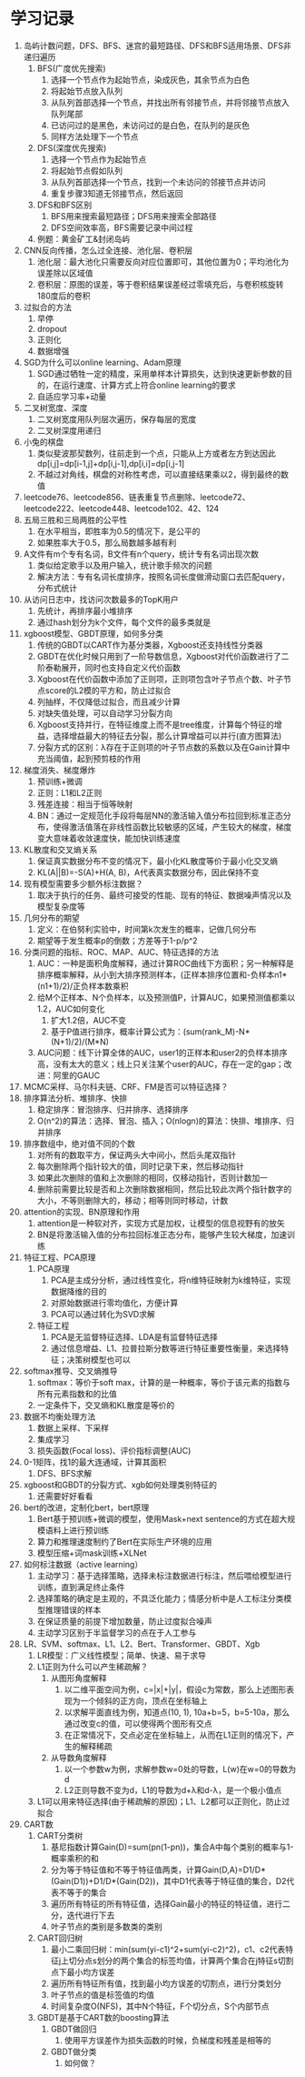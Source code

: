 # 学习记录

1. 岛屿计数问题，DFS、BFS、迷宫的最短路径、DFS和BFS适用场景、DFS非递归遍历
   1. BFS(广度优先搜索)
      1. 选择一个节点作为起始节点，染成灰色，其余节点为白色
      2. 将起始节点放入队列
      3. 从队列首部选择一个节点，并找出所有邻接节点，并将邻接节点放入队列尾部
      4. 已访问过的是黑色，未访问过的是白色，在队列的是灰色
      5. 同样方法处理下一个节点
   2. DFS(深度优先搜索)
      1. 选择一个节点作为起始节点
      2. 将起始节点假如队列
      3. 从队列首部选择一个节点，找到一个未访问的邻接节点并访问
      4. 重复步骤3知道无邻接节点，然后返回
   3. DFS和BFS区别
      1. BFS用来搜索最短路径；DFS用来搜索全部路径
      2. DFS空间效率高，BFS需要记录中间过程
   4. 例题：黄金矿工&封闭岛屿
2. CNN反向传播，怎么过全连接、池化层、卷积层
   1. 池化层：最大池化只需要反向对应位置即可，其他位置为0；平均池化为误差除以区域值
   2. 卷积层：原图的误差，等于卷积结果误差经过零填充后，与卷积核旋转180度后的卷积
3. 过拟合的方法
   1. 早停
   2. dropout
   3. 正则化
   4. 数据增强
4. SGD为什么可以online learning、Adam原理
   1. SGD通过牺牲一定的精度，采用单样本计算损失，达到快速更新参数的目的，在运行速度、计算方式上符合online learning的要求
   2. 自适应学习率+动量
5. 二叉树宽度、深度
   1. 二叉树宽度用队列层次遍历，保存每层的宽度
   2. 二叉树深度用递归
6. 小兔的棋盘
   1. 类似斐波那契数列，往前走到一个点，只能从上方或者左方到达因此dp[i,j]=dp[i-1,j]+dp[i,j-1],dp[i,i]=dp[i,j-1]
   2. 不越过对角线，棋盘的对称性考虑，可以直接结果乘以2，得到最终的数值
7. leetcode76、leetcode856、链表重复节点删除、leetcode72、leetcode222、leetcode448、leetcode102、42、124
8. 五局三胜和三局两胜的公平性
    1. 在水平相当，即胜率为0.5的情况下，是公平的
    2. 如果胜率大于0.5，那么局数越多越有利
9. A文件有m个专有名词，B文件有n个query，统计专有名词出现次数
   1. 类似给定歌手以及用户输入，统计歌手频次的问题
   2. 解决方法：专有名词长度排序，按照名词长度做滑动窗口去匹配query，分布式统计
10. 从访问日志中，找访问次数最多的TopK用户
    1. 先统计，再排序最小堆排序
    2. 通过hash划分为k个文件，每个文件的最多类就是
11. xgboost模型、GBDT原理，如何多分类
    1. 传统的GBDT以CART作为基分类器，Xgboost还支持线性分类器
    2. GBDT在优化时候只用到了一阶导数信息，Xgboost对代价函数进行了二阶泰勒展开，同时也支持自定义代价函数
    3. Xgboost在代价函数中添加了正则项，正则项包含叶子节点个数、叶子节点score的L2模的平方和，防止过拟合
    4. 列抽样，不仅降低过拟合，而且减少计算
    5. 对缺失值处理，可以自动学习分裂方向
    6. Xgboost支持并行，在特征维度上而不是tree维度，计算每个特征的增益，选择增益最大的特征去分裂，那么计算增益可以并行(直方图算法)
    7. 分裂方式的区别：λ存在于正则项的叶子节点数的系数以及在Gain计算中充当阈值，起到预剪枝的作用
12. 梯度消失、梯度爆炸
    1. 预训练+微调
    2. 正则：L1和L2正则
    3. 残差连接：相当于恒等映射
    4. BN：通过一定规范化手段将每层NN的激活输入值分布拉回到标准正态分布，使得激活值落在非线性函数比较敏感的区域，产生较大的梯度，梯度变大意味着收敛速度快，能加快训练速度
13. KL散度和交叉熵关系
    1. 保证真实数据分布不变的情况下，最小化KL散度等价于最小化交叉熵
    2. KL(A||B)=-S(A)+H(A, B)，A代表真实数据分布，因此保持不变
14. 现有模型需要多少额外标注数据？
    1. 取决于执行的任务、最终可接受的性能、现有的特征、数据噪声情况以及模型复杂度等
15. 几何分布的期望
    1. 定义：在伯努利实验中，时间第k次发生的概率，记做几何分布
    2. 期望等于发生概率p的倒数；方差等于1-p/p^2
16. 分类问题的指标、ROC、MAP、AUC、特征选择的方法
    1. AUC：一种是面积角度解释，通过计算ROC曲线下方面积；另一种解释是排序概率解释，从小到大排序预测样本，(正样本排序位置和-负样本n1*(n1+1)/2)/正负样本数乘积
    2. 给M个正样本、N个负样本，以及预测值P，计算AUC，如果预测值都乘以1.2，AUC如何变化
       1. 扩大1.2倍，AUC不变
       2. 基于P值进行排序，概率计算公式为：(sum(rank_M)-N*(N+1)/2)/(M*N)
    3. AUC问题：线下计算全体的AUC，user1的正样本和user2的负样本排序高，没有太大的意义；线上只关注某个user的AUC，存在一定的gap；改进：阿里的GAUC
17. MCMC采样、马尔科夫链、CRF、FM是否可以特征选择？
18. 排序算法分析、堆排序、快排
    1. 稳定排序：冒泡排序、归并排序、选择排序
    2. O(n^2)的算法：选择、冒泡、插入；O(nlogn)的算法：快排、堆排序、归并排序
19. 排序数组中，绝对值不同的个数
    1. 对所有的数取平方，保证两头大中间小，然后头尾双指针
    2. 每次删除两个指针较大的值，同时记录下来，然后移动指针
    3. 如果此次删除的值和上次删除的相同，仅移动指针，否则计数加一
    4. 删除前需要比较是否和上次删除数据相同，然后比较此次两个指针数字的大小，不等则删除大的，移动；相等则同时移动，计数
20. attention的实现、BN原理和作用
    1. attention是一种软对齐，实现方式是加权，让模型的信息视野有的放矢
    2. BN是将激活输入值的分布拉回标准正态分布，能够产生较大梯度，加速训练
21. 特征工程、PCA原理
    1. PCA原理
       1. PCA是主成分分析，通过线性变化，将n维特征映射为k维特征，实现数据降维的目的
       2. 对原始数据进行零均值化，方便计算
       3. PCA可以通过转化为SVD求解
    2. 特征工程
       1. PCA是无监督特征选择、LDA是有监督特征选择
       2. 通过信息增益、L1、拉普拉斯分数等进行特征重要性衡量，来选择特征；决策树模型也可以
22. softmax推导、交叉熵推导
    1. softmax：等价于soft max，计算的是一种概率，等价于该元素的指数与所有元素指数和的比值
    2. 一定条件下，交叉熵和KL散度是等价的
23. 数据不均衡处理方法
    1. 数据上采样、下采样
    2. 集成学习
    3. 损失函数(Focal loss)、评价指标调整(AUC)
24. 0-1矩阵，找1的最大连通域，计算其面积
    1. DFS、BFS求解
25. xgboost和GBDT的分裂方式、xgb如何处理类别特征的
    1. 还需要好好看看
26. bert的改进，定制化bert，bert原理
    1. Bert基于预训练+微调的模型，使用Mask+next sentence的方式在超大规模语料上进行预训练
    2. 算力和推理速度制约了Bert在实际生产环境的应用
    3. 模型压缩+词mask训练+XLNet
27. 如何标注数据（active learning）
    1. 主动学习：基于选择策略，选择未标注数据进行标注，然后喂给模型进行训练，直到满足终止条件
    2. 选择策略的确定是主观的，不具泛化能力；情感分析中是人工标注分类模型推理错误的样本
    3. 在保证质量的前提下增加数量，防止过度拟合噪声
    4. 主动学习区别于半监督学习的点在于人工参与
28. LR、SVM、softmax、L1、L2、Bert、Transformer、GBDT、Xgb
    1. LR模型：广义线性模型；简单、快速、易于求导
    2. L1正则为什么可以产生稀疏解？
       1. 从图形角度解释
          1. 以二维平面空间为例，c=|x|+|y|，假设c为常数，那么上述图形表现为一个倾斜的正方向，顶点在坐标轴上
          2. 以求解平面直线为例，知道点(10, 1), 10a+b=5，b=5-10a，那么通过改变c的值，可以使得两个图形有交点
          3. 在正常情况下，交点必定在坐标轴上，从而在L1正则的情况下，产生的解释稀疏
       2. 从导数角度解释
          1. 以一个参数w为例，求解参数w=0处的导数，L(w)在w=0的导数为d
          2. L2正则导数不变为d，L1的导数为d+λ和d-λ，是一个极小值点
    3. L1可以用来特征选择(由于稀疏解的原因)；L1、L2都可以正则化，防止过拟合
29. CART数
    1. CART分类树
       1. 基尼指数计算Gain(D)=sum(pn(1-pn))，集合A中每个类别的概率与1-概率乘积的和
       2. 分为等于特征值和不等于特征值两类，计算Gain(D,A)=D1/D*(Gain(D1))+D1/D*(Gain(D2))，其中D1代表等于特征值的集合，D2代表不等于的集合
       3. 遍历所有特征的所有特征值，选择Gain最小的特征的特征值，进行二分，迭代进行下去
       4. 叶子节点的类别是多数类的类别
    2. CART回归树
       1. 最小二乘回归树：min(sum(yi-c1)^2+sum(yi-c2)^2)，c1、c2代表特征j上切分点s划分的两个集合的标签均值，计算两个集合在j特征s切割点下最小均方误差
       2. 遍历所有特征所有值，找到最小均方误差的切割点，进行分类划分
       3. 叶子节点的值是标签值的均值
       4. 时间复杂度O(NFS)，其中N个特征，F个切分点，S个内部节点
    3. GBDT是基于CART数的boosting算法
       1. GBDT做回归
          1. 使用平方误差作为损失函数的时候，负梯度和残差是相等的
       2. GBDT做分类
          1. 如何做？
